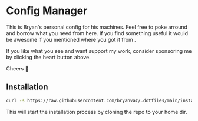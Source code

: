 # Config Manager

This is Bryan's personal config for his machines. Feel free to poke arround and
borrow what you need from here. If you find something useful it would be
awesome if you mentioned where you got it from .

If you like what you see and want support my work, consider sponsoring me by
clicking the heart button above.

Cheers 🍻

## Installation

```bash
curl -s https://raw.githubusercontent.com/bryanvaz/.dotfiles/main/install.sh | bash
```

This will start the installation process by cloning the repo to your home dir.
